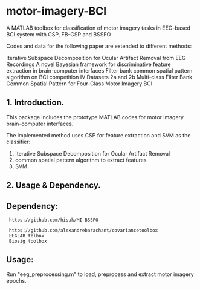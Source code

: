 # motor-imagery-BCI

A MATLAB toolbox for classification of motor imagery tasks in EEG-based BCI system with CSP, FB-CSP and BSSFO

Codes and data for the following paper are extended to different methods:

Iterative Subspace Decomposition for Ocular Artifact Removal from EEG Recordings
A novel Bayesian framework for discriminative feature extraction in brain-computer interfaces
Filter bank common spatial pattern algorithm on BCI competition IV Datasets 2a and 2b
Multi-class Filter Bank Common Spatial Pattern for Four-Class Motor Imagery BCI


## 1. Introduction.

This package includes the prototype MATLAB codes for motor imagery brain-computer interfaces.

The implemented method uses CSP for feature extraction and SVM as the classifier: 

  1. Iterative Subspace Decomposition for Ocular Artifact Removal 
  2. common spatial pattern algorithm to extract features      
  3. SVM

     


## 2. Usage & Dependency.

## Dependency:
     https://github.com/hisuk/MI-BSSFO
     
     https://github.com/alexandrebarachant/covariancetoolbox
     EEGLAB tolbox
     Biosig toolbox

## Usage:
Run "eeg_preprocessing.m" to load, preprocess and extract motor imagery epochs.

